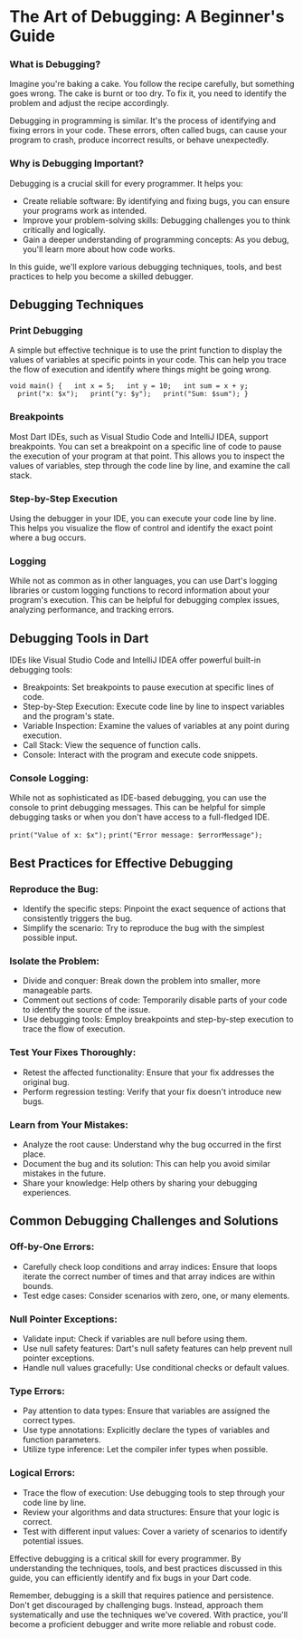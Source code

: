 # The Art of Debugging: A Beginner's Guide

### What is Debugging?

Imagine you're baking a cake. You follow the recipe carefully, but something goes wrong. The cake is burnt or too dry. To fix it, you need to identify the problem and adjust the recipe accordingly.

Debugging in programming is similar. It's the process of identifying and fixing errors in your code. These errors, often called bugs, can cause your program to crash, produce incorrect results, or behave unexpectedly.

### Why is Debugging Important?

Debugging is a crucial skill for every programmer. It helps you:

* Create reliable software: By identifying and fixing bugs, you can ensure your programs work as intended.
* Improve your problem-solving skills: Debugging challenges you to think critically and logically.
* Gain a deeper understanding of programming concepts: As you debug, you'll learn more about how code works.

In this guide, we'll explore various debugging techniques, tools, and best practices to help you become a skilled debugger.

## Debugging Techniques

### Print Debugging

A simple but effective technique is to use the print function to display the values of variables at specific points in your code. This can help you trace the flow of execution and identify where things might be going wrong.

<code>void main() {
  int x = 5;
  int y = 10;
  int sum = x + y;
  print("x: $x");
  print("y: $y");
  print("Sum: $sum");
}</code>

### Breakpoints

Most Dart IDEs, such as Visual Studio Code and IntelliJ IDEA, support breakpoints. You can set a breakpoint on a specific line of code to pause the execution of your program at that point. This allows you to inspect the values of variables, step through the code line by line, and examine the call stack.

### Step-by-Step Execution

Using the debugger in your IDE, you can execute your code line by line. This helps you visualize the flow of control and identify the exact point where a bug occurs.

### Logging

While not as common as in other languages, you can use Dart's logging libraries or custom logging functions to record information about your program's execution. This can be helpful for debugging complex issues, analyzing performance, and tracking errors.

## Debugging Tools in Dart

IDEs like Visual Studio Code and IntelliJ IDEA offer powerful built-in debugging tools:

* Breakpoints: Set breakpoints to pause execution at specific lines of code.
* Step-by-Step Execution: Execute code line by line to inspect variables and the program's state.
* Variable Inspection: Examine the values of variables at any point during execution.
* Call Stack: View the sequence of function calls.
* Console: Interact with the program and execute code snippets.

### Console Logging:

While not as sophisticated as IDE-based debugging, you can use the console to print debugging messages. This can be helpful for simple debugging tasks or when you don't have access to a full-fledged IDE.

`print("Value of x: $x");`
`print("Error message: $errorMessage");`

## Best Practices for Effective Debugging

### Reproduce the Bug:

* Identify the specific steps: Pinpoint the exact sequence of actions that consistently triggers the bug.
* Simplify the scenario: Try to reproduce the bug with the simplest possible input.

### Isolate the Problem:

* Divide and conquer: Break down the problem into smaller, more manageable parts.
* Comment out sections of code: Temporarily disable parts of your code to identify the source of the issue.
* Use debugging tools: Employ breakpoints and step-by-step execution to trace the flow of execution.

### Test Your Fixes Thoroughly:

* Retest the affected functionality: Ensure that your fix addresses the original bug.
* Perform regression testing: Verify that your fix doesn't introduce new bugs.

### Learn from Your Mistakes:

* Analyze the root cause: Understand why the bug occurred in the first place.
* Document the bug and its solution: This can help you avoid similar mistakes in the future.
* Share your knowledge: Help others by sharing your debugging experiences.

## Common Debugging Challenges and Solutions

### Off-by-One Errors:

* Carefully check loop conditions and array indices: Ensure that loops iterate the correct number of times and that array indices are within bounds.
* Test edge cases: Consider scenarios with zero, one, or many elements.

### Null Pointer Exceptions:

* Validate input: Check if variables are null before using them.
* Use null safety features: Dart's null safety features can help prevent null pointer exceptions.
* Handle null values gracefully: Use conditional checks or default values.

### Type Errors:

* Pay attention to data types: Ensure that variables are assigned the correct types.
* Use type annotations: Explicitly declare the types of variables and function parameters.
* Utilize type inference: Let the compiler infer types when possible.

### Logical Errors:

* Trace the flow of execution: Use debugging tools to step through your code line by line.
* Review your algorithms and data structures: Ensure that your logic is correct.
* Test with different input values: Cover a variety of scenarios to identify potential issues.

Effective debugging is a critical skill for every programmer. By understanding the techniques, tools, and best practices discussed in this guide, you can efficiently identify and fix bugs in your Dart code.

Remember, debugging is a skill that requires patience and persistence. Don't get discouraged by challenging bugs. Instead, approach them systematically and use the techniques we've covered. With practice, you'll become a proficient debugger and write more reliable and robust code.
